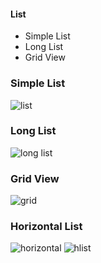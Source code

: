 #### List
* Simple List
* Long List
* Grid View
### Simple List
![list](https://user-images.githubusercontent.com/69578414/134225661-50b3c019-788a-43aa-9764-625c45b41044.PNG)

### Long List
![long list](https://user-images.githubusercontent.com/69578414/134378091-7f460df7-ae03-49d4-ada5-b1164ed0eb69.PNG)

### Grid View
![grid](https://user-images.githubusercontent.com/69578414/134395919-0053fc3e-e336-4ff0-81bf-d9f05202bc57.PNG)

### Horizontal List
![horizontal](https://user-images.githubusercontent.com/69578414/134405266-3f47cd59-8095-436f-bccc-4db6fbe3f25d.PNG)
![hlist](https://user-images.githubusercontent.com/69578414/134405297-deefc458-7d28-4474-8d2d-130a2e641232.PNG)


